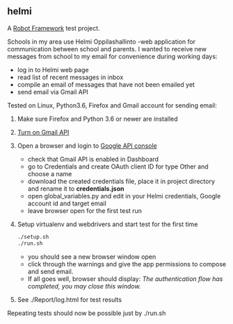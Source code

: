 ## helmi

A [Robot Framework](https://github.com/robotframework) test project.

Schools in my area use Helmi Oppilashallinto -web application for 
communication between school and parents. I wanted to receive new
messages from school to my email for convenience during working 
days:

- log in to Helmi web page
- read list of recent messages in inbox
- compile an email of messages that have not been emailed yet
- send email via Gmail API

Tested on Linux, Python3.6, Firefox and Gmail account for sending email:

  1. Make sure Firefox and Python 3.6 or newer are installed

  2. [Turn on Gmail API](https://developers.google.com/gmail/api/quickstart/python)

  3. Open a browser and login to [Google API console](https://console.developers.google.com)
     - check that Gmail API is enabled in Dashboard
     - go to Credentials and create OAuth client ID for type Other and 
       choose a name
     - download the created credentials file, place it in project
       directory and rename it to **credentials.json**
     - open global_variables.py and edit in your Helmi credentials, Google account id and target email
     - leave browser open for the first test run

  4. Setup virtualenv and webdrivers and start test for the first time

     ```bash
     ./setup.sh
     ./run.sh
     ```

     - you should see a new browser window open
     - click through the warnings and give the app permissions to 
       compose and send email.
     - If all goes well, browser should display: *The authentication 
       flow has completed, you may close this window.*

  5. See ./Report/log.html for test results
  
Repeating tests should now be possible just by ./run.sh
